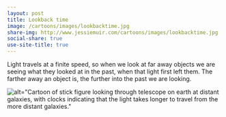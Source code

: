 ```yaml
---
layout: post
title: Lookback time
image: /cartoons/images/lookbacktime.jpg
share-img: http://www.jessiemuir.com/cartoons/images/lookbacktime.jpg
social-share: true
use-site-title: true
---
```

Light travels at a finite speed, so when we look at far away objects we are seeing what they looked at in the past, when that light first left them. The farther away an object is, the further into the past we are looking.

![alt="Cartoon of stick figure looking through telescope on earth at distant galaxies, with clocks indicating that the light takes longer to travel from the more distant galaxies."](/cartoons/images/lookbacktime.jpg)

